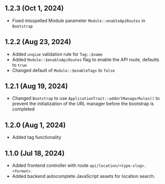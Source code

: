 ## 1.2.3 (Oct 1, 2024)

- Fixed misspelled Module parameter `Module::enableApiRoutes` in `Bootstrap`

## 1.2.2 (Aug 23, 2024)

- Added `unqiue` validation rule for `Tag::$name`
- Added `Module::$enableApiRoutes` flag to enable the API route, defaults to `true`
- Changed default of `Module::$enableTags` to `false`

## 1.2.1 (Aug 19, 2024)

- Changed `Bootstrap` to use `ApplicationTrait::addUrlManagerRules()` to prevent the initialization of the URL manager
  before the bootstrap is completed

## 1.2.0 (Aug 1, 2024)

- Added tag functionality

## 1.1.0 (Jul 18, 2024)

- Added frontend controller with route `api/location/<type-slug>.<format>`.
- Added backend autocomplete JavaScript assets for location search.